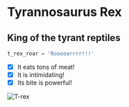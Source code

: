 # Tyrannosaurus Rex

## King of the tyrant reptiles

```python
t_rex_roar = 'Rooooarrrr!!!'
```

- [x] It eats tons of meat!
- [x] It is intimidating!
- [x] Its bite is powerful!

![T-rex](https://i.redd.it/jm9gfn3iao991.jpg)



